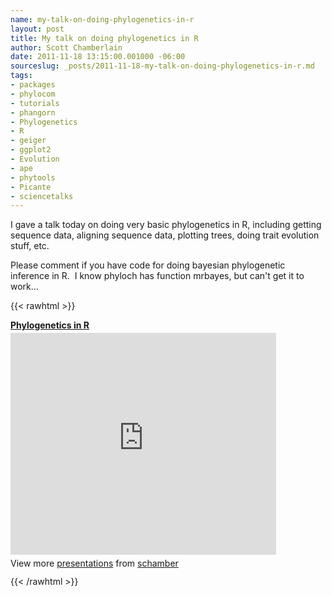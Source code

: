 ```yaml
---
name: my-talk-on-doing-phylogenetics-in-r
layout: post
title: My talk on doing phylogenetics in R
author: Scott Chamberlain
date: 2011-11-18 13:15:00.001000 -06:00
sourceslug: _posts/2011-11-18-my-talk-on-doing-phylogenetics-in-r.md
tags:
- packages
- phylocom
- tutorials
- phangorn
- Phylogenetics
- R
- geiger
- ggplot2
- Evolution
- ape
- phytools
- Picante
- sciencetalks
---
```


I gave a talk today on doing very basic phylogenetics in R, including getting sequence data, aligning sequence data, plotting trees, doing trait evolution stuff, etc.

Please comment if you have code for doing bayesian phylogenetic inference in R. &nbsp;I know phyloch has function mrbayes, but can't get it to work...

{{< rawhtml >}}
<div id="__ss_10222772" style="width: 425px;"><strong style="display: block; margin: 12px 0 4px;"><a href="http://www.slideshare.net/schamber/phylogenetics-in-r" target="_blank" title="Phylogenetics in R">Phylogenetics in R</a></strong> <iframe frameborder="0" height="355" marginheight="0" marginwidth="0" scrolling="no" src="http://www.slideshare.net/slideshow/embed_code/10222772" width="425"></iframe> <br /><div style="padding: 5px 0 12px;">View more <a href="http://www.slideshare.net/" target="_blank">presentations</a> from <a href="http://www.slideshare.net/schamber" target="_blank">schamber</a> </div></div>
{{< /rawhtml >}}
